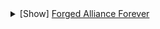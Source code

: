 <brewwikisidebar>
<details markdown="1">
<summary>[Show] <a href="Forged Alliance Forever">Forged Alliance Forever</a></summary>
<p>
<table>
<tr>
<td width="269px">

<details>
<summary>UEF</summary>
<p>

* <a href="XEA0002" title="XEA0002">Defense Satellite</a>
* <a href="UES0401" title="Atlantis">Experimental Aircraft Carrier</a>
* <a href="UEB2401" title="Mavor">Experimental Artillery</a>
* <a href="UEL0401" title="Fatboy">Experimental Mobile Factory</a>
* <a href="XEB2402" title="Novax Center">Experimental Satellite System</a>
* <a href="UEB0302" title="UEB0302">Tech 3 Air Factory HQ</a>
* <a href="ZEB9602" title="ZEB9602">Tech 3 Air Factory</a>
* <a href="UEA0303" title="Wasp">Tech 3 Air Superiority Fighter</a>
* <a href="UEB2304" title="Flayer">Tech 3 Anti-Air SAM Launcher</a>
* <a href="XEL0305" title="Percival">Tech 3 Armored Assault Bot</a>
* <a href="XES0307" title="Neptune Class">Tech 3 Battlecruiser</a>
* <a href="UES0302" title="Summit Class">Tech 3 Battleship</a>
* <a href="UEL0309" title="UEL0309">Tech 3 Engineer</a>
* <a href="UEA0003" title="C-D3 ''Rover-3''">Tech 3 Engineering Drone</a>
* <a href="XEB0204" title="The Kennel">Tech 3 Engineering Station</a>
* <a href="XEA0306" title="Continental">Tech 3 Heavy Air Transport</a>
* <a href="UEB2302" title="Duke">Tech 3 Heavy Artillery Installation</a>
* <a href="UEL0303" title="Titan">Tech 3 Heavy Assault Bot</a>
* <a href="UEA0305" title="Broadsword">Tech 3 Heavy Gunship</a>
* <a href="XEB2306" title="Ravager">Tech 3 Heavy Point Defense</a>
* <a href="UEB4301" title="HSD Pulse">Tech 3 Heavy Shield Generator</a>
* <a href="UEB0301" title="UEB0301">Tech 3 Land Factory HQ</a>
* <a href="ZEB9601" title="ZEB9601">Tech 3 Land Factory</a>
* <a href="UEB1302" title="">Tech 3 Mass Extractor</a>
* <a href="UEB1303" title="UEB1303">Tech 3 Mass Fabricator</a>
* <a href="UEL0304" title="Demolisher">Tech 3 Mobile Heavy Artillery</a>
* <a href="XEL0306" title="Spearhead">Tech 3 Mobile Missile Platform</a>
* <a href="DELK002" title="Cougar">Tech 3 Mobile Rapid-fire AA Cannon</a>
* <a href="UEB0303" title="UEB0303">Tech 3 Naval Factory HQ</a>
* <a href="ZEB9603" title="ZEB9603">Tech 3 Naval Factory</a>
* <a href="UEB3104" title="SA3 - Omni">Tech 3 Omni Sensor Array</a>
* <a href="UEB1301" title="EG 900 Fusion Reactor">Tech 3 Power Generator</a>
* <a href="UEB0304" title="QGW R-32">Tech 3 Quantum Gateway</a>
* <a href="UES0305" title="SP3 - 3000">Tech 3 Sonar Platform</a>
* <a href="UEA0302" title="SR90 Blackbird">Tech 3 Spy Plane</a>
* <a href="UEA0304" title="Ambassador">Tech 3 Strategic Bomber</a>
* <a href="UEB4302" title="Nuke Eliminator">Tech 3 Strategic Missile Defense</a>
* <a href="UEB2305" title="Stonager">Tech 3 Strategic Missile Launcher</a>
* <a href="UES0304" title="Ace">Tech 3 Strategic Missile Submarine</a>
* <a href="UEL0301" title="UEL0301">Tech 3 Support Armored Command Unit</a>
* <a href="UEB5103" title="UEB5103">Tech 3 UEF Quantum Gate Beacon</a>
* <a href="UEB0202" title="UEB0202">Tech 2 Air Factory HQ</a>
* <a href="ZEB9502" title="ZEB9502">Tech 2 Air Factory</a>
* <a href="UEA0104" title="C14 Star Lifter">Tech 2 Air Transport</a>
* <a href="UEL0203" title="Riptide">Tech 2 Amphibious Tank</a>
* <a href="UEB2204" title="Air Cleaner">Tech 2 Anti-Air Flak Artillery</a>
* <a href="UEB2303" title="Klink Hammer">Tech 2 Artillery Installation</a>
* <a href="UES0202" title="Governor Class">Tech 2 Cruiser</a>
* <a href="UES0201" title="Valiant Class">Tech 2 Destroyer</a>
* <a href="UEL0208" title="UEL0208">Tech 2 Engineer</a>
* <a href="XEA3204" title="C-D2 ''Rover-2''">Tech 2 Engineering Drone</a>
* <a href="XEB0104" title="The Kennel">Tech 2 Engineering Station</a>
* <a href="XEL0209" title="Sparky">Tech 2 Field Engineer</a>
* <a href="DEA0202" title="Janus">Tech 2 Fighter/Bomber</a>
* <a href="DEL0204" title="Mongoose">Tech 2 Gatling Bot</a>
* <a href="UEA0203" title="Stinger">Tech 2 Gunship</a>
* <a href="UEL0202" title="Pillar">Tech 2 Heavy Tank</a>
* <a href="UEB0201" title="UEB0201">Tech 2 Land Factory HQ</a>
* <a href="ZEB9501" title="ZEB9501">Tech 2 Land Factory</a>
* <a href="UEB1202" title="">Tech 2 Mass Extractor</a>
* <a href="UEB1104" title="UEB1104">Tech 2 Mass Fabricator</a>
* <a href="UEL0205" title="Sky Boxer">Tech 2 Mobile AA Flak Artillery</a>
* <a href="UEL0111" title="Flapjack">Tech 2 Mobile Missile Launcher</a>
* <a href="UEL0307" title="Parashield">Tech 2 Mobile Shield Generator</a>
* <a href="UEB0203" title="UEB0203">Tech 2 Naval Factory HQ</a>
* <a href="ZEB9503" title="ZEB9503">Tech 2 Naval Factory</a>
* <a href="UEB2301" title="Triad">Tech 2 Point Defense</a>
* <a href="UEB1201" title="EG - 200 Fusion Reactor">Tech 2 Power Generator</a>
* <a href="UEB3201" title="SA2 - 2000">Tech 2 Radar System</a>
* <a href="XES0205" title="Bulwark">Tech 2 Shield Boat</a>
* <a href="UEB4202" title="SD - Pulse">Tech 2 Shield Generator</a>
* <a href="UEB3202" title="SP2 - 2000">Tech 2 Sonar System</a>
* <a href="UEB4203" title="Scattershield">Tech 2 Stealth Field Generator</a>
* <a href="UEB4201" title="Buzzkill">Tech 2 Tactical Missile Defense</a>
* <a href="UEB2108" title="Aloha">Tech 2 Tactical Missile Launcher</a>
* <a href="XES0102" title="Cooper">Tech 2 Torpedo Boat</a>
* <a href="UEA0204" title="Stork">Tech 2 Torpedo Bomber</a>
* <a href="UEB2205" title="Tsunami">Tech 2 Torpedo Launcher</a>
* <a href="UEB0102" title="UEB0102">Tech 1 Air Factory</a>
* <a href="UEA0101" title="Hummingbird">Tech 1 Air Scout</a>
* <a href="UEB5202" title="Refuel & Repair">Tech 1 Air Staging Facility</a>
* <a href="UEB2104" title="DA1 Railgun">Tech 1 Anti-Air Turret</a>
* <a href="UEA0103" title="Scorcher">Tech 1 Attack Bomber</a>
* <a href="UES0203" title="Tigershark">Tech 1 Attack Submarine</a>
* <a href="UEB5204" title="UEB5204">Tech 1 Concrete</a>
* <a href="UEB1105" title="UEB1105">Tech 1 Energy Storage</a>
* <a href="UEL0105" title="UEL0105">Tech 1 Engineer</a>
* <a href="UEA0001" title="C-D1 ''Rover''">Tech 1 Engineering Drone</a>
* <a href="UES0103" title="Thunderhead Class">Tech 1 Frigate</a>
* <a href="UEB1102" title="HCPP - X1000">Tech 1 Hydrocarbon Power Plant</a>
* <a href="UEA0102" title="Cyclone">Tech 1 Interceptor</a>
* <a href="UEB0101" title="UEB0101">Tech 1 Land Factory</a>
* <a href="UEL0101" title="Snoop">Tech 1 Land Scout</a>
* <a href="UEA0107" title="C-6 Courier">Tech 1 Light Air Transport</a>
* <a href="UEL0106" title="Mech Marine">Tech 1 Light Assault Bot</a>
* <a href="UEB1103" title="">Tech 1 Mass Extractor</a>
* <a href="UEB1106" title="UEB1106">Tech 1 Mass Storage</a>
* <a href="UEL0201" title="MA12 Striker">Tech 1 Medium Tank</a>
* <a href="UEL0104" title="Archer">Tech 1 Mobile Anti-Air Gun</a>
* <a href="UEL0103" title="Lobo">Tech 1 Mobile Light Artillery</a>
* <a href="UEB0103" title="UEB0103">Tech 1 Naval Factory</a>
* <a href="UEB2101" title="DM1 Plasma Cannon">Tech 1 Point Defense</a>
* <a href="UEB1101" title="UEB1101">Tech 1 Power Generator</a>
* <a href="UEB3101" title="SA1 - 1000">Tech 1 Radar System</a>
* <a href="UEB3102" title="SP1 - 1000">Tech 1 Sonar System</a>
* <a href="UXL0021" title="uxl0021 name">Tech 1 Test Unit Arc Projectile</a>
* <a href="UEB2109" title="DN1">Tech 1 Torpedo Launcher</a>
* <a href="UEB5101" title="Calcicrete">Tech 1 Wall Section</a>
* <a href="UEL0001" title="UEL0001">Armored Command Unit</a>
* <a href="UEB5208" title="UEB5208">Sonar Beacon</a>
* <a href="UEB5102" title="UEB5102">UEF Transport Beacon</a>
</p>
</details>
<details>
<summary>Aeon</summary>
<p>

* <a href="UAA0310" title="CZAR">Experimental Aircraft Carrier</a>
* <a href="UAL0401" title="Galactic Colossus">Experimental Assault Bot</a>
* <a href="UAS0401" title="Tempest">Experimental Battleship</a>
* <a href="XAB1401" title="Paragon">Experimental Resource Generator</a>
* <a href="XAB2307" title="Salvation">Rapid-Fire Artillery Installation</a>
* <a href="XAA0305" title="Restorer">Tech 3 AA Gunship</a>
* <a href="UAB5103" title="UAB5103">Tech 3 Aeon Quantum Gate Beacon</a>
* <a href="UAB0302" title="UAB0302">Tech 3 Air Factory HQ</a>
* <a href="ZAB9602" title="ZAB9602">Tech 3 Air Factory</a>
* <a href="UAA0303" title="Corona">Tech 3 Air Superiority Fighter</a>
* <a href="UAS0303" title="Keefer Class">Tech 3 Aircraft Carrier</a>
* <a href="UAB2304" title="Transcender">Tech 3 Anti-Air SAM Launcher</a>
* <a href="UAS0302" title="Omen Class">Tech 3 Battleship</a>
* <a href="UAL0309" title="UAL0309">Tech 3 Engineer</a>
* <a href="UAB2302" title="Emissary">Tech 3 Heavy Artillery Installation</a>
* <a href="UAL0303" title="Harbinger Mark IV">Tech 3 Heavy Assault Bot</a>
* <a href="UAB4301" title="Radiance">Tech 3 Heavy Shield Generator</a>
* <a href="UAB0301" title="UAB0301">Tech 3 Land Factory HQ</a>
* <a href="ZAB9601" title="ZAB9601">Tech 3 Land Factory</a>
* <a href="UAB1302" title="UAB1302">Tech 3 Mass Extractor</a>
* <a href="UAB1303" title="UAB1303">Tech 3 Mass Fabricator</a>
* <a href="XAS0306" title="Torrent Class">Tech 3 Missile Ship</a>
* <a href="UAL0304" title="Serenity">Tech 3 Mobile Heavy Artillery</a>
* <a href="DALK003" title="Redeemer">Tech 3 Mobile Missile Anti-Air</a>
* <a href="UAB0303" title="UAB0303">Tech 3 Naval Factory HQ</a>
* <a href="ZAB9603" title="ZAB9603">Tech 3 Naval Factory</a>
* <a href="UAB3104" title="Oculus">Tech 3 Omni Sensor Array</a>
* <a href="UAB1301" title="Quantum Reactor">Tech 3 Power Generator</a>
* <a href="UAB0304" title="Portal">Tech 3 Quantum Gateway</a>
* <a href="XAB3301" title="Eye of Rhianne">Tech 3 Quantum Optics Facility</a>
* <a href="DAL0310" title="Absolver">Tech 3 Shield Disruptor</a>
* <a href="XAL0305" title="Sprite Striker">Tech 3 Sniper Bot</a>
* <a href="UAS0305" title="UAS0305">Tech 3 Sonar Platform</a>
* <a href="UAA0302" title="Seer">Tech 3 Spy Plane</a>
* <a href="UAA0304" title="Shocker">Tech 3 Strategic Bomber</a>
* <a href="UAB4302" title="Patron">Tech 3 Strategic Missile Defense</a>
* <a href="UAB2305" title="Apocalypse">Tech 3 Strategic Missile Launcher</a>
* <a href="UAS0304" title="Silencer">Tech 3 Strategic Missile Submarine</a>
* <a href="UAL0301" title="UAL0301">Tech 3 Support Armored Command Unit</a>
* <a href="XAA0306" title="Solace">Tech 3 Torpedo Bomber</a>
* <a href="UAB0202" title="UAB0202">Tech 2 Air Factory HQ</a>
* <a href="ZAB9502" title="ZAB9502">Tech 2 Air Factory</a>
* <a href="UAA0104" title="Aluminar">Tech 2 Air Transport</a>
* <a href="UAB2204" title="Marr">Tech 2 Anti-Air Flak Artillery</a>
* <a href="UAB2303" title="Miasma">Tech 2 Artillery Installation</a>
* <a href="XAL0203" title="Blaze">Tech 2 Assault Tank</a>
* <a href="XAA0202" title="Swift Wind">Tech 2 Combat Fighter</a>
* <a href="UAS0202" title="Infinity Class">Tech 2 Cruiser</a>
* <a href="UAS0201" title="Exodus Class">Tech 2 Destroyer</a>
* <a href="UAL0208" title="UAL0208">Tech 2 Engineer</a>
* <a href="DAA0206" title="Mercy">Tech 2 Guided Missile</a>
* <a href="UAA0203" title="Specter">Tech 2 Gunship</a>
* <a href="UAL0202" title="Obsidian">Tech 2 Heavy Tank</a>
* <a href="UAB0201" title="UAB0201">Tech 2 Land Factory HQ</a>
* <a href="ZAB9501" title="ZAB9501">Tech 2 Land Factory</a>
* <a href="UAB1202" title="UAB1202">Tech 2 Mass Extractor</a>
* <a href="UAB1104" title="UAB1104">Tech 2 Mass Fabricator</a>
* <a href="UAL0205" title="Ascendant">Tech 2 Mobile AA Flak Artillery</a>
* <a href="UAL0111" title="Evensong">Tech 2 Mobile Missile Launcher</a>
* <a href="UAL0307" title="Asylum">Tech 2 Mobile Shield Generator</a>
* <a href="UAB0203" title="UAB0203">Tech 2 Naval Factory HQ</a>
* <a href="ZAB9503" title="ZAB9503">Tech 2 Naval Factory</a>
* <a href="UAB2301" title="Oblivion">Tech 2 Point Defense</a>
* <a href="UAB1201" title="UAB1201">Tech 2 Power Generator</a>
* <a href="UAB3201" title="UAB3201">Tech 2 Radar System</a>
* <a href="UAB4202" title="Shield of Light">Tech 2 Shield Generator</a>
* <a href="UAB3202" title="UAB3202">Tech 2 Sonar System</a>
* <a href="UAB4203" title="Veil">Tech 2 Stealth Field Generator</a>
* <a href="XAS0204" title="Vesper">Tech 2 Submarine Hunter</a>
* <a href="UAB4201" title="Volcano">Tech 2 Tactical Missile Defense</a>
* <a href="UAB2108" title="Serpentine">Tech 2 Tactical Missile Launcher</a>
* <a href="UAA0204" title="Skimmer">Tech 2 Torpedo Bomber</a>
* <a href="UAB2205" title="Wave Break">Tech 2 Torpedo Launcher</a>
* <a href="UAB0102" title="UAB0102">Tech 1 Air Factory</a>
* <a href="UAA0101" title="Mirage">Tech 1 Air Scout</a>
* <a href="UAB5202" title="Cradle">Tech 1 Air Staging Facility</a>
* <a href="UAB2104" title="Seeker">Tech 1 Anti-Air Turret</a>
* <a href="UAS0102" title="Shard">Tech 1 Attack Boat</a>
* <a href="UAA0103" title="Shimmer">Tech 1 Attack Bomber</a>
* <a href="UAS0203" title="Sylph">Tech 1 Attack Submarine</a>
* <a href="UAB5204" title="UAB5204">Tech 1 Concrete</a>
* <a href="UAB1105" title="UAB1105">Tech 1 Energy Storage</a>
* <a href="UAL0105" title="UAL0105">Tech 1 Engineer</a>
* <a href="UAS0103" title="Beacon Class">Tech 1 Frigate</a>
* <a href="UAB1102" title="UAB1102">Tech 1 Hydrocarbon Power Plant</a>
* <a href="UAA0102" title="Conservator">Tech 1 Interceptor</a>
* <a href="UAB0101" title="UAB0101">Tech 1 Land Factory</a>
* <a href="UAL0101" title="Spirit">Tech 1 Land Scout</a>
* <a href="UAA0107" title="Chariot">Tech 1 Light Air Transport</a>
* <a href="UAL0106" title="Flare">Tech 1 Light Assault Bot</a>
* <a href="UAL0201" title="Aurora">Tech 1 Light Tank</a>
* <a href="UAB1103" title="UAB1103">Tech 1 Mass Extractor</a>
* <a href="UAB1106" title="UAB1106">Tech 1 Mass Storage</a>
* <a href="UAL0104" title="Thistle">Tech 1 Mobile Anti-Air Gun</a>
* <a href="UAL0103" title="Fervor">Tech 1 Mobile Light Artillery</a>
* <a href="UAB0103" title="UAB0103">Tech 1 Naval Factory</a>
* <a href="UAB2101" title="Erupter">Tech 1 Point Defense</a>
* <a href="UAB1101" title="UAB1101">Tech 1 Power Generator</a>
* <a href="UAB3101" title="UAB3101">Tech 1 Radar System</a>
* <a href="UAB3102" title="UAB3102">Tech 1 Sonar System</a>
* <a href="UAB2109" title="Tide">Tech 1 Torpedo Launcher</a>
* <a href="UAB5101" title="UAB5101">Tech 1 Wall Section</a>
* <a href="UAB5102" title="UAB5102">Aeon Transport Beacon</a>
* <a href="UAL0001" title="UAL0001">Armored Command Unit</a>
</p>
</details>
<details>
<summary>Cybran</summary>
<p>

* <a href="URA0401" title="Soul Ripper">Experimental Gunship</a>
* <a href="XRL0403" title="Megalith">Experimental Megabot</a>
* <a href="URL0401" title="Scathis">Experimental Mobile Rapid-Fire Artillery</a>
* <a href="URL0402" title="Monkeylord">Experimental Spiderbot</a>
* <a href="URB0302" title="URB0302">Tech 3 Air Factory HQ</a>
* <a href="ZRB9602" title="ZRB9602">Tech 3 Air Factory</a>
* <a href="URA0303" title="Gemini">Tech 3 Air Superiority Fighter</a>
* <a href="URS0303" title="Command Class">Tech 3 Aircraft Carrier</a>
* <a href="URB2304" title="Myrmidon">Tech 3 Anti-Air SAM Launcher</a>
* <a href="XRL0305" title="The Brick">Tech 3 Armored Assault Bot</a>
* <a href="URS0302" title="Galaxy Class">Tech 3 Battleship</a>
* <a href="XRL0005" title="XRL0005">Tech 3 Crab Egg (Artillery)</a>
* <a href="DRLK005" title="DRLK005">Tech 3 Crab Egg (Bouncer)</a>
* <a href="XRL0003" title="XRL0003">Tech 3 Crab Egg (Brick)</a>
* <a href="XRL0002" title="XRL0002">Tech 3 Crab Egg (Engineer)</a>
* <a href="URL0309" title="URL0309">Tech 3 Engineer</a>
* <a href="URB2302" title="Disruptor">Tech 3 Heavy Artillery Installation</a>
* <a href="XRA0305" title="Wailer">Tech 3 Heavy Gunship</a>
* <a href="URB0301" title="URB0301">Tech 3 Land Factory HQ</a>
* <a href="ZRB9601" title="ZRB9601">Tech 3 Land Factory</a>
* <a href="URB1302" title="URB1302">Tech 3 Mass Extractor</a>
* <a href="URB1303" title="URB1303">Tech 3 Mass Fabricator</a>
* <a href="SRL0310" title="Pulsar">Tech 3 Mobile EMP Missile Launcher</a>
* <a href="URL0304" title="Trebuchet">Tech 3 Mobile Heavy Artillery</a>
* <a href="DRLK001" title="Bouncer">Tech 3 Mobile Missile Anti-Air</a>
* <a href="URB0303" title="URB0303">Tech 3 Naval Factory HQ</a>
* <a href="ZRB9603" title="ZRB9603">Tech 3 Naval Factory</a>
* <a href="URB3104" title="Olympus">Tech 3 Omni Sensor Array</a>
* <a href="XRB3301" title="Soothsayer">Tech 3 Perimeter Monitoring System</a>
* <a href="URB1301" title="Ion Reactor">Tech 3 Power Generator</a>
* <a href="URB5103" title="URB5103">Tech 3 Quantum Gate Beacon</a>
* <a href="URB0304" title="Summoner">Tech 3 Quantum Gateway</a>
* <a href="URB4206" title="ED4">Tech 3 Shield Generator</a>
* <a href="URB4207" title="ED5">Tech 3 Shield Generator</a>
* <a href="URL0303" title="Loyalist">Tech 3 Siege Assault Bot</a>
* <a href="URS0305" title="Flood XR">Tech 3 Sonar Platform</a>
* <a href="URA0302" title="Spook">Tech 3 Spy Plane</a>
* <a href="URA0304" title="Revenant">Tech 3 Strategic Bomber</a>
* <a href="URB4302" title="Guardian">Tech 3 Strategic Missile Defense</a>
* <a href="URB2305" title="Liberator">Tech 3 Strategic Missile Launcher</a>
* <a href="URS0304" title="Plan B">Tech 3 Strategic Missile Submarine</a>
* <a href="URL0301" title="URL0301">Tech 3 Support Armored Command Unit</a>
* <a href="XRB2308" title="HARMS">Tech 3 Torpedo Ambushing System</a>
* <a href="XRB2309" title="HARMS">Tech 3 Torpedo Ambushing System</a>
* <a href="URB0202" title="URB0202">Tech 2 Air Factory HQ</a>
* <a href="ZRB9502" title="ZRB9502">Tech 2 Air Factory</a>
* <a href="URA0104" title="Dragon Fly">Tech 2 Air Transport</a>
* <a href="URL0203" title="Wagner">Tech 2 Amphibious Tank</a>
* <a href="URB2204" title="Burst Master">Tech 2 Anti-Air Flak Artillery</a>
* <a href="URB2303" title="Gunther">Tech 2 Artillery Installation</a>
* <a href="XRS0205" title="CI:18 Mermaid">Tech 2 Counter-Intelligence Boat</a>
* <a href="XRL0004" title="XRL0004">Tech 2 Crab Egg (Flak)</a>
* <a href="URS0202" title="Siren Class">Tech 2 Cruiser</a>
* <a href="URS0201" title="Salem Class">Tech 2 Destroyer</a>
* <a href="URL0208" title="URL0208">Tech 2 Engineer</a>
* <a href="XRB0104" title="The Hive">Tech 2 Engineering Station</a>
* <a href="XRB0204" title="The Hive">Tech 2 Engineering Station</a>
* <a href="XRB0304" title="The Hive">Tech 2 Engineering Station</a>
* <a href="DRA0202" title="Corsair">Tech 2 Fighter/Bomber</a>
* <a href="URA0203" title="Renegade">Tech 2 Gunship</a>
* <a href="URL0202" title="Rhino">Tech 2 Heavy Tank</a>
* <a href="URB0201" title="URB0201">Tech 2 Land Factory HQ</a>
* <a href="ZRB9501" title="ZRB9501">Tech 2 Land Factory</a>
* <a href="URB1202" title="URB1202">Tech 2 Mass Extractor</a>
* <a href="URB1104" title="URB1104">Tech 2 Mass Fabricator</a>
* <a href="URL0205" title="Banger">Tech 2 Mobile AA Flak Artillery</a>
* <a href="XRL0302" title="Fire Beetle">Tech 2 Mobile Bomb</a>
* <a href="URL0111" title="Viper">Tech 2 Mobile Missile Launcher</a>
* <a href="URL0306" title="Deceiver">Tech 2 Mobile Stealth Field System</a>
* <a href="URB0203" title="URB0203">Tech 2 Naval Factory HQ</a>
* <a href="ZRB9503" title="ZRB9503">Tech 2 Naval Factory</a>
* <a href="URB2301" title="Cerberus">Tech 2 Point Defense</a>
* <a href="URB1201" title="URB1201">Tech 2 Power Generator</a>
* <a href="URB3201" title="Magno XR">Tech 2 Radar System</a>
* <a href="DRL0204" title="Hoplite">Tech 2 Rocket Bot</a>
* <a href="URB4202" title="ED1">Tech 2 Shield Generator</a>
* <a href="URB4204" title="ED2">Tech 2 Shield Generator</a>
* <a href="URB4205" title="ED3">Tech 2 Shield Generator</a>
* <a href="URB3202" title="Flood">Tech 2 Sonar System</a>
* <a href="URB4203" title="Twilight">Tech 2 Stealth Field Generator</a>
* <a href="XRS0204" title="Barracuda">Tech 2 Submarine Killer</a>
* <a href="URB4201" title="Zapper">Tech 2 Tactical Missile Defense</a>
* <a href="URB2108" title="TML-4">Tech 2 Tactical Missile Launcher</a>
* <a href="URA0204" title="Cormorant">Tech 2 Torpedo Bomber</a>
* <a href="URB2205" title="Nanite Torpedo Array">Tech 2 Torpedo Launcher</a>
* <a href="URB0102" title="URB0102">Tech 1 Air Factory</a>
* <a href="URA0101" title="Flying Eyes">Tech 1 Air Scout</a>
* <a href="URB5202" title="URB5202">Tech 1 Air Staging Facility</a>
* <a href="URB2104" title="Tracer">Tech 1 Anti-Air Turret</a>
* <a href="URL0107" title="Mantis">Tech 1 Assault Bot</a>
* <a href="URA0103" title="Zeus">Tech 1 Attack Bomber</a>
* <a href="URS0203" title="Sliver">Tech 1 Attack Submarine</a>
* <a href="URB5204" title="URB5204">Tech 1 Concrete</a>
* <a href="URB1105" title="URB1105">Tech 1 Energy Storage</a>
* <a href="URL0105" title="URL0105">Tech 1 Engineer</a>
* <a href="URS0103" title="Trident Class">Tech 1 Frigate</a>
* <a href="URB1102" title="URB1102">Tech 1 Hydrocarbon Power Plant</a>
* <a href="URA0102" title="Prowler">Tech 1 Interceptor</a>
* <a href="URB0101" title="URB0101">Tech 1 Land Factory</a>
* <a href="URL0101" title="Mole">Tech 1 Land Scout</a>
* <a href="URA0107" title="Skyhook">Tech 1 Light Air Transport</a>
* <a href="URL0106" title="Hunter">Tech 1 Light Assault Bot</a>
* <a href="XRA0105" title="Jester">Tech 1 Light Gunship</a>
* <a href="URB1103" title="URB1103">Tech 1 Mass Extractor</a>
* <a href="URB1106" title="URB1106">Tech 1 Mass Storage</a>
* <a href="URL0104" title="Sky Slammer">Tech 1 Mobile Anti-Air Gun</a>
* <a href="URL0103" title="Medusa">Tech 1 Mobile Light Artillery</a>
* <a href="URB0103" title="URB0103">Tech 1 Naval Factory</a>
* <a href="URB2101" title="Auto Gun">Tech 1 Point Defense</a>
* <a href="URB1101" title="URB1101">Tech 1 Power Generator</a>
* <a href="URB3101" title="Magno">Tech 1 Radar System</a>
* <a href="URB3103" title="URB3103">Tech 1 Scout-Deployed Land Sensor</a>
* <a href="URB3102" title="Noah">Tech 1 Sonar System</a>
* <a href="URB2109" title="Scuttle">Tech 1 Torpedo Launcher</a>
* <a href="URB5101" title="URB5101">Tech 1 Wall Section</a>
* <a href="URL0001" title="URL0001">Armored Command Unit</a>
* <a href="URB5102" title="URB5102">Cybran Transport Beacon</a>
</p>
</details>
<details>
<summary>Seraphim</summary>
<p>

* <a href="XSL0401" title="Ythotha">Experimental Assault Bot</a>
* <a href="XSA0402" title="Ahwassa">Experimental Bomber</a>
* <a href="XSB2401" title="Yolona Oss">Experimental Missile Launcher</a>
* <a href="XSL0402" title="Othuy">Unidentified Residual Energy Signature</a>
* <a href="XSB0302" title="Ia-iya">Tech 3 Air Factory HQ</a>
* <a href="ZSB9602" title="Ia-iya">Tech 3 Air Factory</a>
* <a href="XSA0303" title="Iazyne">Tech 3 Air Superiority Fighter</a>
* <a href="XSS0303" title="Iavish">Tech 3 Aircraft Carrier</a>
* <a href="XSB2304" title="Iathu-ioz">Tech 3 Anti-Air Defense</a>
* <a href="XSS0302" title="Hauthuum">Tech 3 Battleship</a>
* <a href="XSL0309" title="Iyathuum">Tech 3 Engineer</a>
* <a href="XSB2302" title="Hovatham">Tech 3 Heavy Artillery Installation</a>
* <a href="XSB4301" title="Athanuhthe">Tech 3 Heavy Shield Generator</a>
* <a href="XSB0301" title="Hethiya">Tech 3 Land Factory HQ</a>
* <a href="ZSB9601" title="Hethiya">Tech 3 Land Factory</a>
* <a href="DSLK004" title="Uyanah">Tech 3 Lightning Tank</a>
* <a href="XSB1302" title="Hyalatoh">Tech 3 Mass Extractor</a>
* <a href="XSB1303" title="Hyaliya">Tech 3 Mass Fabricator</a>
* <a href="XSL0304" title="Suthanus">Tech 3 Mobile Heavy Artillery</a>
* <a href="XSL0307" title="Athanah">Tech 3 Mobile Shield Generator</a>
* <a href="XSB0303" title="Uosiya">Tech 3 Naval Factory HQ</a>
* <a href="ZSB9603" title="Uosiya">Tech 3 Naval Factory</a>
* <a href="XSB3104" title="Aezesel">Tech 3 Omni Sensor Suite</a>
* <a href="XSB1301" title="Uya-iya">Tech 3 Power Generator</a>
* <a href="XSB0304" title="Aezthu-uhthe">Tech 3 Quantum Gateway</a>
* <a href="XSL0303" title="Othuum">Tech 3 Siege Tank</a>
* <a href="XSL0305" title="Usha-Ah">Tech 3 Sniper Bot</a>
* <a href="XSA0302" title="Iaselen">Tech 3 Spy Plane</a>
* <a href="XSA0304" title="Sinntha">Tech 3 Strategic Bomber</a>
* <a href="XSB4302" title="Ythisioz">Tech 3 Strategic Missile Defense</a>
* <a href="XSB2305" title="Hastue">Tech 3 Strategic Missile Launcher</a>
* <a href="XSS0304" title="Yathsou">Tech 3 Submarine Hunter</a>
* <a href="XSL0301" title="XSL0301">Tech 3 Support Armored Command Unit</a>
* <a href="XSB0202" title="Ia-iya">Tech 2 Air Factory HQ</a>
* <a href="ZSB9502" title="Ia-iya">Tech 2 Air Factory</a>
* <a href="XSA0104" title="Vishala">Tech 2 Air Transport</a>
* <a href="XSB2204" title="Sinnatha">Tech 2 Anti-Air Flak Artillery</a>
* <a href="XSB2303" title="Zthuthaam">Tech 2 Artillery Installation</a>
* <a href="XSL0202" title="Ilshavoh">Tech 2 Assault Bot</a>
* <a href="XSS0202" title="Ithalua">Tech 2 Cruiser</a>
* <a href="XSS0201" title="Uashavoh">Tech 2 Destroyer</a>
* <a href="XSL0208" title="Iya">Tech 2 Engineer</a>
* <a href="XSA0202" title="Notha">Tech 2 Fighter/Bomber</a>
* <a href="XSA0203" title="Vulthoo">Tech 2 Gunship</a>
* <a href="XSL0203" title="Yenzyne">Tech 2 Hover Tank</a>
* <a href="XSB0201" title="Hethiya">Tech 2 Land Factory HQ</a>
* <a href="ZSB9501" title="Hethiya">Tech 2 Land Factory</a>
* <a href="XSB1202" title="Hyalatoh">Tech 2 Mass Extractor</a>
* <a href="XSB1104" title="Hyaliya">Tech 2 Mass Fabricator</a>
* <a href="XSL0205" title="Iashavoh">Tech 2 Mobile Anti-Air Cannon</a>
* <a href="XSL0111" title="Ythisah">Tech 2 Mobile Missile Launcher</a>
* <a href="XSB0203" title="Uosiya">Tech 2 Naval Factory HQ</a>
* <a href="ZSB9503" title="Uosiya">Tech 2 Naval Factory</a>
* <a href="XSB2301" title="Uttaushala">Tech 2 Point Defense</a>
* <a href="XSB1201" title="Uya-iya">Tech 2 Power Generator</a>
* <a href="XSB3201" title="Sele-esel">Tech 2 Radar System</a>
* <a href="XSB4202" title="Atha">Tech 2 Shield Generator</a>
* <a href="XSB3202" title="Shou-esel">Tech 2 Sonar System</a>
* <a href="XSB4203" title="Sele-ioz">Tech 2 Stealth Field Generator</a>
* <a href="XSB4201" title="Ythisatha">Tech 2 Tactical Missile Defense</a>
* <a href="XSB2108" title="Ythis">Tech 2 Tactical Missile Launcher</a>
* <a href="XSA0204" title="Uosioz">Tech 2 Torpedo Bomber</a>
* <a href="XSB2205" title="Uosthu">Tech 2 Torpedo Launcher</a>
* <a href="XSB0102" title="Ia-iya">Tech 1 Air Factory</a>
* <a href="XSA0101" title="Sele-istle">Tech 1 Air Scout</a>
* <a href="XSB5202" title="Iathu-uhthe">Tech 1 Air Staging Beacon</a>
* <a href="XSB2104" title="Ialla">Tech 1 Anti-Air Defense</a>
* <a href="XSA0103" title="Sinnve">Tech 1 Attack Bomber</a>
* <a href="XSS0203" title="Sou-istle">Tech 1 Attack Submarine</a>
* <a href="XSL0101" title="Selen">Tech 1 Combat Scout</a>
* <a href="XSB1105" title="Vishuyal">Tech 1 Energy Storage</a>
* <a href="XSL0105" title="Iya-istle">Tech 1 Engineer</a>
* <a href="XSS0103" title="Hau-esel">Tech 1 Frigate</a>
* <a href="XSB1102" title="Uya-atoh">Tech 1 Hydrocarbon Power Plant</a>
* <a href="XSA0102" title="Ia-atha">Tech 1 Interceptor</a>
* <a href="XSB0101" title="Hethiya">Tech 1 Land Factory</a>
* <a href="XSA0107" title="Vish">Tech 1 Light Air Transport</a>
* <a href="XSB1103" title="Hyalatoh">Tech 1 Mass Extractor</a>
* <a href="XSB1106" title="Vishyal">Tech 1 Mass Storage</a>
* <a href="XSL0201" title="Thaam">Tech 1 Medium Tank</a>
* <a href="XSL0104" title="Ia-istle">Tech 1 Mobile Anti-Air Gun</a>
* <a href="XSL0103" title="Zthuee">Tech 1 Mobile Light Artillery</a>
* <a href="XSB0103" title="Uosiya">Tech 1 Naval Factory</a>
* <a href="XSB2101" title="Uttaus">Tech 1 Point Defense</a>
* <a href="XSB1101" title="Uya-iya">Tech 1 Power Generator</a>
* <a href="XSB3101" title="Esel">Tech 1 Radar System</a>
* <a href="XSB3102" title="Shou">Tech 1 Sonar System</a>
* <a href="XSB2109" title="Sou-atha">Tech 1 Torpedo Launcher</a>
* <a href="XSB5101" title="Haas">Tech 1 Wall Section</a>
* <a href="XSL0001" title="XSL0001">Armored Command Unit</a>
* <a href="XSB5102" title="XSB5102">Seraphim Transport Beacon</a>
</p>
</details>
<details>
<summary>Other</summary>
<p>

* <a href="URA0001" title="URA0001">Build Bot Effect</a>
* <a href="URA0004" title="URA0004">URA0004</a>
</p>
</details>

</td>
</tr>
</table>
</p>
</details>
</brewwikisidebar>